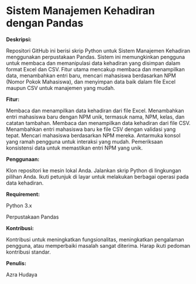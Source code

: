 # Sistem Manajemen Kehadiran dengan Pandas

**Deskripsi:**

Repositori GitHub ini berisi skrip Python untuk Sistem Manajemen Kehadiran menggunakan perpustakaan Pandas. Sistem ini memungkinkan pengguna untuk membaca dan memanipulasi data kehadiran yang disimpan dalam format Excel dan CSV. Fitur utama mencakup membaca dan menampilkan data, menambahkan entri baru, mencari mahasiswa berdasarkan NPM (Nomor Pokok Mahasiswa), dan menyimpan data baik dalam file Excel maupun CSV untuk manajemen yang mudah.

**Fitur:**

Membaca dan menampilkan data kehadiran dari file Excel.
Menambahkan entri mahasiswa baru dengan NPM unik, termasuk nama, NPM, kelas, dan catatan tambahan.
Membaca dan menampilkan data kehadiran dari file CSV.
Menambahkan entri mahasiswa baru ke file CSV dengan validasi yang tepat.
Mencari mahasiswa berdasarkan NPM mereka.
Antarmuka konsol yang ramah pengguna untuk interaksi yang mudah.
Pemeriksaan konsistensi data untuk memastikan entri NPM yang unik.

**Penggunaan:**

Klon repositori ke mesin lokal Anda.
Jalankan skrip Python di lingkungan pilihan Anda.
Ikuti petunjuk di layar untuk melakukan berbagai operasi pada data kehadiran.

**Requirement:**

Python 3.x

Perpustakaan Pandas

**Kontribusi:**

Kontribusi untuk meningkatkan fungsionalitas, meningkatkan pengalaman pengguna, atau memperbaiki masalah sangat diterima. Harap ikuti pedoman kontribusi standar.

**Penulis:**

Azra Hudaya

